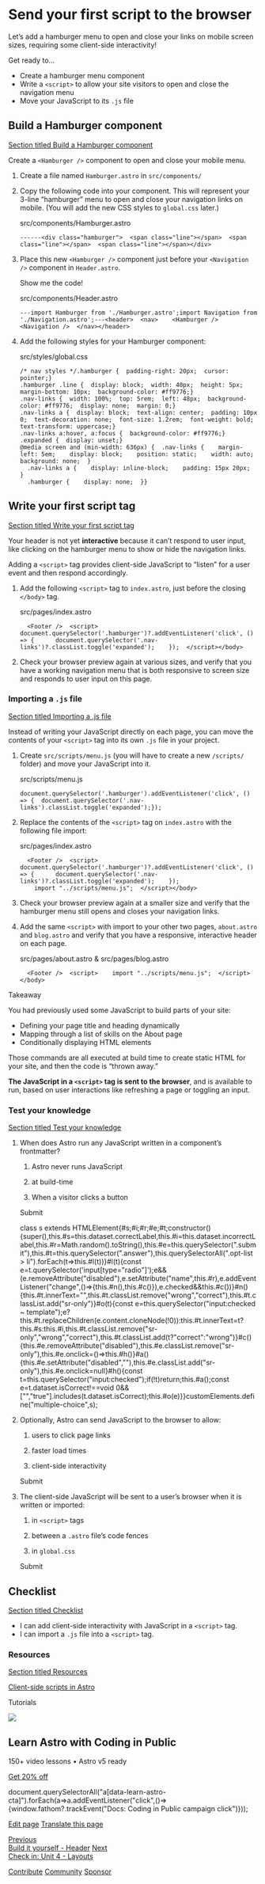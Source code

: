 Send your first script to the browser
=====================================

Let’s add a hamburger menu to open and close your links on mobile screen sizes, requiring some client-side interactivity!

Get ready to…

*   Create a hamburger menu component
*   Write a `<script>` to allow your site visitors to open and close the navigation menu
*   Move your JavaScript to its `.js` file

Build a Hamburger component
---------------------------

[Section titled Build a Hamburger component](#build-a-hamburger-component)

Create a `<Hamburger />` component to open and close your mobile menu.

1.  Create a file named `Hamburger.astro` in `src/components/`
    
2.  Copy the following code into your component. This will represent your 3-line “hamburger” menu to open and close your navigation links on mobile. (You will add the new CSS styles to `global.css` later.)
    
    src/components/Hamburger.astro
    
        ------<div class="hamburger">  <span class="line"></span>  <span class="line"></span>  <span class="line"></span></div>
    
3.  Place this new `<Hamburger />` component just before your `<Navigation />` component in `Header.astro`.
    
    Show me the code!
    
    src/components/Header.astro
    
        ---import Hamburger from './Hamburger.astro';import Navigation from './Navigation.astro';---<header>  <nav>    <Hamburger />    <Navigation />  </nav></header>
    
4.  Add the following styles for your Hamburger component:
    
    src/styles/global.css
    
        /* nav styles */.hamburger {  padding-right: 20px;  cursor: pointer;}
        .hamburger .line {  display: block;  width: 40px;  height: 5px;  margin-bottom: 10px;  background-color: #ff9776;}
        .nav-links {  width: 100%;  top: 5rem;  left: 48px;  background-color: #ff9776;  display: none;  margin: 0;}
        .nav-links a {  display: block;  text-align: center;  padding: 10px 0;  text-decoration: none;  font-size: 1.2rem;  font-weight: bold;  text-transform: uppercase;}
        .nav-links a:hover, a:focus {  background-color: #ff9776;}
        .expanded {  display: unset;}
        @media screen and (min-width: 636px) {  .nav-links {    margin-left: 5em;    display: block;    position: static;    width: auto;    background: none;  }
          .nav-links a {    display: inline-block;    padding: 15px 20px;  }
          .hamburger {    display: none;  }}
    

Write your first script tag
---------------------------

[Section titled Write your first script tag](#write-your-first-script-tag)

Your header is not yet **interactive** because it can’t respond to user input, like clicking on the hamburger menu to show or hide the navigation links.

Adding a `<script>` tag provides client-side JavaScript to “listen” for a user event and then respond accordingly.

1.  Add the following `<script>` tag to `index.astro`, just before the closing `</body>` tag.
    
    src/pages/index.astro
    
          <Footer />  <script>    document.querySelector('.hamburger')?.addEventListener('click', () => {      document.querySelector('.nav-links')?.classList.toggle('expanded');    });  </script></body>
    
2.  Check your browser preview again at various sizes, and verify that you have a working navigation menu that is both responsive to screen size and responds to user input on this page.
    

### Importing a `.js` file

[Section titled Importing a .js file](#importing-a-js-file)

Instead of writing your JavaScript directly on each page, you can move the contents of your `<script>` tag into its own `.js` file in your project.

1.  Create `src/scripts/menu.js` (you will have to create a new `/scripts/` folder) and move your JavaScript into it.
    
    src/scripts/menu.js
    
        document.querySelector('.hamburger').addEventListener('click', () => {  document.querySelector('.nav-links').classList.toggle('expanded');});
    
2.  Replace the contents of the `<script>` tag on `index.astro` with the following file import:
    
    src/pages/index.astro
    
          <Footer />  <script>    document.querySelector('.hamburger')?.addEventListener('click', () => {      document.querySelector('.nav-links')?.classList.toggle('expanded');    });
            import "../scripts/menu.js";  </script></body>
    
3.  Check your browser preview again at a smaller size and verify that the hamburger menu still opens and closes your navigation links.
    
4.  Add the same `<script>` with import to your other two pages, `about.astro` and `blog.astro` and verify that you have a responsive, interactive header on each page.
    
    src/pages/about.astro & src/pages/blog.astro
    
          <Footer />  <script>    import "../scripts/menu.js";  </script></body>
    

Takeaway

You had previously used some JavaScript to build parts of your site:

*   Defining your page title and heading dynamically
*   Mapping through a list of skills on the About page
*   Conditionally displaying HTML elements

Those commands are all executed at build time to create static HTML for your site, and then the code is “thrown away.”

**The JavaScript in a `<script>` tag is sent to the browser**, and is available to run, based on user interactions like refreshing a page or toggling an input.

### Test your knowledge

[Section titled Test your knowledge](#test-your-knowledge)

1.  When does Astro run any JavaScript written in a component’s frontmatter?
    
    1.  Astro never runs JavaScript
        
    2.  at build-time
        
    3.  When a visitor clicks a button
        
    
    Submit
    
    class s extends HTMLElement{#s;#i;#r;#e;#t;constructor(){super(),this.#s=this.dataset.correctLabel,this.#i=this.dataset.incorrectLabel,this.#r=Math.random().toString(),this.#e=this.querySelector(".submit"),this.#t=this.querySelector(".answer"),this.querySelectorAll(".opt-list > li").forEach(t=>this.#l(t))}#l(t){const e=t.querySelector('input\[type="radio"\]');e&&(e.removeAttribute("disabled"),e.setAttribute("name",this.#r),e.addEventListener("change",()=>{this.#n(),this.#c()}),e.checked&&this.#c())}#n(){this.#t.innerText="",this.#t.classList.remove("wrong","correct"),this.#t.classList.add("sr-only")}#o(t){const e=this.querySelector("input:checked ~ template");e?this.#t.replaceChildren(e.content.cloneNode(!0)):this.#t.innerText=t?this.#s:this.#i,this.#t.classList.remove("sr-only","wrong","correct"),this.#t.classList.add(t?"correct":"wrong")}#c(){this.#e.removeAttribute("disabled"),this.#e.classList.remove("sr-only"),this.#e.onclick=()=>this.#h()}#a(){this.#e.setAttribute("disabled",""),this.#e.classList.add("sr-only"),this.#e.onclick=null}#h(){const t=this.querySelector("input:checked");if(!t)return;this.#a();const e=t.dataset.isCorrect!==void 0&&\["","true"\].includes(t.dataset.isCorrect);this.#o(e)}}customElements.define("multiple-choice",s);
2.  Optionally, Astro can send JavaScript to the browser to allow:
    
    1.  users to click page links
        
    2.  faster load times
        
    3.  client-side interactivity
        
    
    Submit
    
3.  The client-side JavaScript will be sent to a user’s browser when it is written or imported:
    
    1.  in `<script>` tags
        
    2.  between a `.astro` file’s code fences
        
    3.  in `global.css`
        
    
    Submit
    

Checklist
---------

[Section titled Checklist](#checklist)

 *    I can add client-side interactivity with JavaScript in a `<script>` tag.
*    I can import a `.js` file into a `<script>` tag.

### Resources

[Section titled Resources](#resources)

[Client-side scripts in Astro](/en/guides/client-side-scripts/)

Tutorials

![](/_astro/CodingInPublic.DpaYu7Qd_5sx41.webp)

Learn Astro with **Coding in Public**
-------------------------------------

150+ video lessons • Astro v5 ready

[Get 20% off](https://learnastro.dev?code=ASTRO_PROMO)

document.querySelectorAll("a\[data-learn-astro-cta\]").forEach(a=>a.addEventListener("click",()=>{window.fathom?.trackEvent("Docs: Coding in Public campaign click")}));

[Edit page](https://github.com/withastro/docs/edit/main/src/content/docs/en/tutorial/3-components/4.mdx) [Translate this page](https://contribute.docs.astro.build/guides/i18n/)

[Previous  
Build it yourself - Header](/en/tutorial/3-components/3/) [Next  
Check in: Unit 4 - Layouts](/en/tutorial/4-layouts/)

[Contribute](/en/contribute/) [Community](https://astro.build/chat) [Sponsor](https://opencollective.com/astrodotbuild)